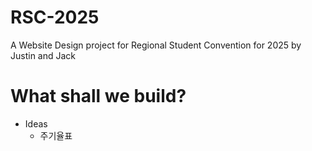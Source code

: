 # RSC-2025
A Website Design project for Regional Student Convention for 2025 by Justin and Jack

# What shall we build?
- Ideas
  - 주기율표
